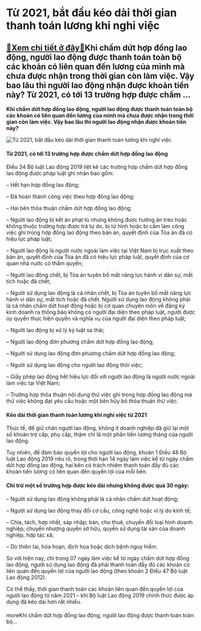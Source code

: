 Từ 2021, bắt đầu kéo dài thời gian thanh toán lương khi nghỉ việc
=================================================================

[:gift:Xem chi tiết ở đây:gift:](https://hddtvn.com/tu-2021-bat-dau-keo-dai-thoi-gian-thanh-toan-luong-khi-nghi-viec/)Khi chấm dứt hợp đồng lao động, người lao động được thanh toán toàn bộ các khoản có liên quan đến lương của mình mà chưa được nhận trong thời gian còn làm việc. Vậy bao lâu thì người lao động nhận được khoản tiền này? Từ 2021, có tới 13 trường hợp được chấm …
-------------------------------------------------------------------------------------------------------------------------------------------------------------------------------------------------------------------------------------------------------------------

**Khi chấm dứt hợp đồng lao động, người lao động được thanh toán toàn bộ các khoản có liên quan đến lương của mình mà chưa được nhận trong thời gian còn làm việc. Vậy bao lâu thì người lao động nhận được khoản tiền này?**


![Từ 2021, bắt đầu kéo dài thời gian thanh toán lương khi nghỉ việc](https://hddtvn.com/wp-content/uploads/2021/01/red-colored-pencil-calculator-financial-report_23-2147919157.jpg)


#### Từ 2021, có tới 13 trường hợp được chấm dứt hợp đồng lao động


Điều 34 Bộ luật Lao động 2019 liệt kê các trường hợp chấm dứt hợp đồng lao động được pháp luật ghi nhận bao gồm:


– Hết hạn hợp đồng lao động;


– Đã hoàn thành công việc theo hợp đồng lao động;


– Hai bên thỏa thuận chấm dứt hợp đồng lao động;


– Người lao động bị kết án phạt tù nhưng không được hưởng án treo hoặc không thuộc trường hợp được trả tự do, bị tử hình hoặc bị cấm làm công việc ghi trong hợp đồng lao động theo bản án, quyết định của Tòa án đã có hiệu lực pháp luật;


– Người lao động là người nước ngoài làm việc tại Việt Nam bị trục xuất theo bản án, quyết định của Tòa án đã có hiệu lực pháp luật, quyết định của cơ quan nhà nước có thẩm quyền;


– Người lao động chết, bị Tòa án tuyên bố mất năng lực hành vi dân sự, mất tích hoặc đã chết;


– Người sử dụng lao động là cá nhân chết, bị Tòa án tuyên bố mất năng lực hành vi dân sự, mất tích hoặc đã chết. Người sử dụng lao động không phải là cá nhân chấm dứt hoạt động hoặc bị cơ quan chuyên môn về đăng ký kinh doanh ra thông báo không có người đại diện theo pháp luật, người được ủy quyền thực hiện quyền và nghĩa vụ của người đại diện theo pháp luật;


– Người lao động bị xử lý kỷ luật sa thải;


– Người lao động đơn phương chấm dứt hợp đồng lao động;


– Người sử dụng lao động đơn phương chấm dứt hợp đồng lao động;


– Người sử dụng lao động cho người lao động thôi việc;


– Giấy phép lao động hết hiệu lực đối với người lao động là người nước ngoài làm việc tại Việt Nam;


– Trường hợp thỏa thuận nội dung thử việc ghi trong hợp đồng lao động mà thử việc không đạt yêu cầu hoặc một bên hủy bỏ thỏa thuận thử việc.


#### Kéo dài thời gian thanh toán lương khi nghỉ việc từ 2021


Thực tế, để giữ chân người lao động, không ít doanh nghiệp đã giữ lại một số khoản trợ cấp, phụ cấp, thậm chí là một phần tiền lương tháng của người lao động.


Tuy nhiên, để đảm bảo quyền lợi cho người lao động, khoản 1 Điều 48 Bộ luật Lao động 2019 nêu rõ, trong thời hạn 14 ngày làm việc kể từ ngày chấm dứt hợp đồng lao động, hai bên có trách nhiệm thanh toán đầy đủ các khoản tiền lương có liên quan đến quyền lợi của mỗi bên.


#### Chỉ trừ một số trường hợp được kéo dài nhưng không được quá 30 ngày:


– Người sử dụng lao động không phải là cá nhân chấm dứt hoạt động;


– Người sử dụng lao động thay đổi cơ cấu, công nghệ hoặc vì lý do kinh tế;


– Chia, tách, hợp nhất, sáp nhập; bán, cho thuê, chuyển đổi loại hình doanh nghiệp; chuyển nhượng quyền sở hữu, quyền sử dụng tài sản của doanh nghiệp, hợp tác xã;


– Do thiên tai, hỏa hoạn, địch họa hoặc dịch bệnh nguy hiểm.


So với hiện nay, chỉ trong 07 ngày làm việc kể từ ngày chấm dứt hợp đồng lao động, người sử dụng lao động đã phải thanh toán đầy đủ các khoản có liên quan đến quyền lợi của người lao động (theo khoản 2 Điều 47 Bộ luật Lao động 2012).


Có thể thấy, thời gian thanh toán các khoản liên quan đến quyền lợi của người lao động từ năm 2021 – khi Bộ luật Lao động 2019 chính thức được áp dụng đã kéo dài hơn rất nhiều.


#### 


moreKhi chấm dứt hợp đồng lao động, người lao động được thanh toán toàn bộ…

